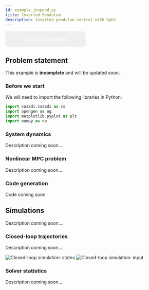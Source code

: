 ```yaml
---
id: example_invpend_py
title: Inverted Pendulum
description: Inverted pendulum control with OpEn
---
```



<script type="text/x-mathjax-config">MathJax.Hub.Config({tex2jax: {inlineMath: [['$','$'], ['\\(','\\)']]}});</script>
<script type="text/javascript" async src="https://cdnjs.cloudflare.com/ajax/libs/mathjax/2.7.1/MathJax.js?config=TeX-AMS-MML_HTMLorMML"></script>
<style>
.but{
  border: none;
  color: white;
  padding: 15px 20px;
  text-align: center;
  text-decoration: none;
  display: inline-block;
  font-size: 16px;
  margin: 0px 0px;
  cursor: pointer;
  width: 250px;
  border-radius: 8px;
}
</style>
<style>
.but1 {
    background-color: #4CAF50;
}
</style><style>
.but2 {
    background-color: #008CBA;
}
</style>

<a href="python-examples"><button class="but but2" >Back to Examples</button></a>

## Problem statement

This example is **incomplete** and will be updated soon.

### Before we start

We will need to import the following libraries in Python:

```python
import casadi.casadi as cs
import opengen as og
import matplotlib.pyplot as plt
import numpy as np
```

### System dynamics

Description coming soon....



### Nonlinear MPC problem

Description coming soon....

### Code generation
Code coming soon

## Simulations

Description coming soon....

### Closed-loop trajectories

Description coming soon....

<img src="/optimization-engine/img/invpend_1.png" alt="Closed-loop simulation: states">
<img src="/optimization-engine/img/invpend_2.png" alt="Closed-loop simulation: input">


### Solver statistics

Description coming soon....
